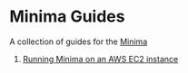 # Minima Guides
A collection of guides for the [Minima](https://www.minima.global/) 

1. [Running Minima on an AWS EC2 instance](./minima_ec2/index.md)
